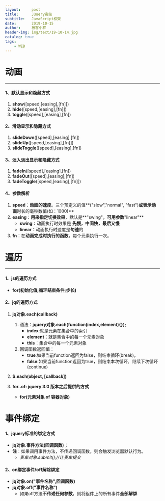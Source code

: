 ```yaml
---
layout:     post                   
title:      JQuery高级
subtitle:   JavaScript框架               
date:       2019-10-15               
author:     极客小祥                      
header-img: img/text/19-10-14.jpg   
catalog: true              
tags:                                
    - WEB
---
```


# 动画
<hr/>

#### 1、默认显示和隐藏方式
1. **show**(\[speed,\[easing\],\[fn\]])
2. **hide**(\[speed,\[easing\],\[fn\]])
3. **toggle**(\[speed\],\[easing\],\[fn\])

#### 2、滑动显示和隐藏方式
1. **slideDown**(\[speed\],\[easing\],\[fn\])
2. **slideUp**(\[speed,\[easing\],\[fn\]])
3. **slideToggle**(\[speed\],\[easing\],\[fn\])

#### 3、淡入淡出显示和隐藏方式
1. **fadeIn**(\[speed],\[easing\],\[fn\])
2. **fadeOut**(\[speed],\[easing\],\[fn\])
3. **fadeToggle**(\[speed,\[easing\],\[fn\]])

#### 4、参数解析
1. **speed**：**动画的速度**。三个预定义的值**\("slow","normal", "fast"\)**或表示动画**时长的毫秒数值\(如：1000\)**
2. **easing**：**用来指定切换效果**，默认是**"swing"**，可用参数**"linear"**
    * **swing**：动画执行时效果是 **先慢，中间快，最后又慢**
    * **linear**：动画执行时速度是**匀速**的
3. **fn**：在**动画完成时执行的函数**，每个元素执行一次。

# 遍历
<hr/>

#### 1、js的遍历方式
* **for(初始化值;循环结束条件;步长)**

#### 2、jq的遍历方式
1. **jq对象.each(callback)**
    1. 语法：**jquery对象.each(function(index,element){});**
        * **index**:就是元素在集合中的索引
        * **element**：就是集合中的每一个元素对象
        * **this**：集合中的每一个元素对象
    2. 回调函数返回值：
        * **true**:如果当前function返回为false，则结束循环(break)。
        * **false**:如果当前function返回为true，则结束本次循环，继续下次循环(continue)
2. **$.each(object, \[callback\])**

3. **for..of: jquery 3.0 版本之后提供的方式**
   * **for(元素对象 of 容器对象)**
		
# 事件绑定

#### 1、jquery标准的绑定方式
* **jq对象.事件方法(回调函数)**；
* **注**：如果调用事件方法，不传递回调函数，则会触发浏览器默认行为。
    * *表单对象.submit();//让表单提交*

#### 2、on绑定事件/off解除绑定
* **jq对象.on("事件名称",回调函数)**
* **jq对象.off("事件名称")**
    * 如果off方法**不传递任何参数**，则将组件上的所有事件**全部解绑**